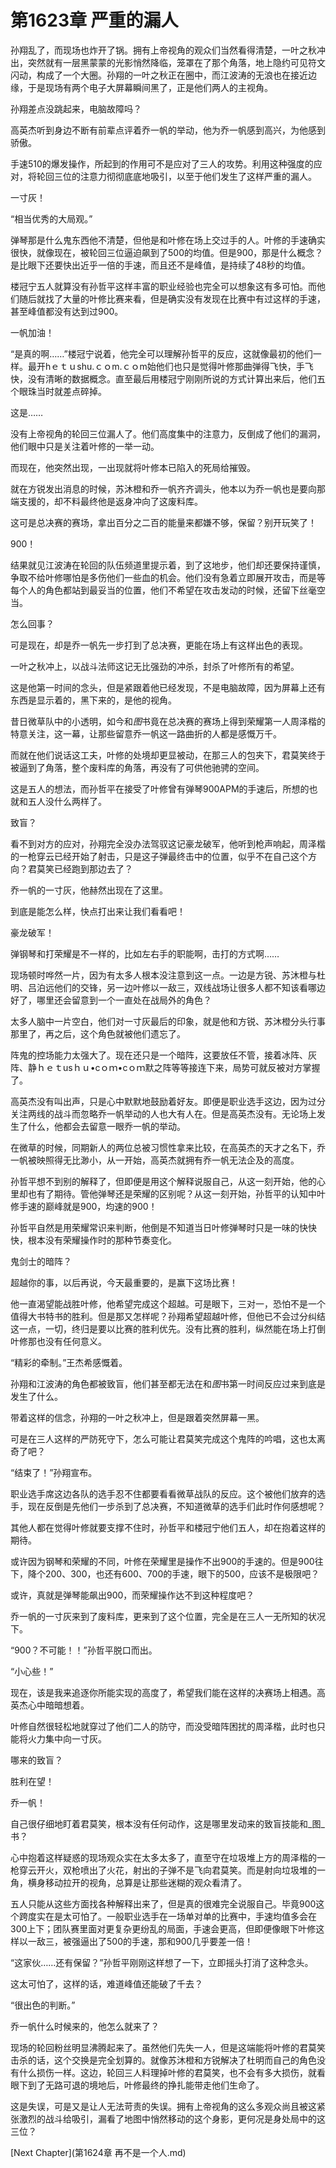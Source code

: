 # 第1623章 严重的漏人

孙翔乱了，而现场也炸开了锅。拥有上帝视角的观众们当然看得清楚，一叶之秋冲出，突然就有一层黑蒙蒙的光影悄然降临，笼罩在了那个角落，地上隐约可见符文闪动，构成了一个大圈。孙翔的一叶之秋正在圈中，而江波涛的无浪也在接近边缘，于是现场有两个电子大屏幕瞬间黑了，正是他们两人的主视角。

孙翔差点没跳起来，电脑故障吗？

高英杰听到身边不断有前辈点评着乔一帆的举动，他为乔一帆感到高兴，为他感到骄傲。

手速510的爆发操作，所起到的作用可不是应对了三人的攻势。利用这种强度的应对，将轮回三位的注意力彻彻底底地吸引，以至于他们发生了这样严重的漏人。

一寸灰！

“相当优秀的大局观。”

弹琴那是什么鬼东西他不清楚，但他是和叶修在场上交过手的人。叶修的手速确实很快，就像现在，被轮回三位逼迫飙到了500的均值。但是900，那是什么概念？是比眼下还要快出近乎一倍的手速，而且还不是峰值，是持续了48秒的均值。

楼冠宁五人就算没有孙哲平这样丰富的职业经验也完全可以想象这有多可怕。而他们随后就找了大量的叶修比赛来看，但是确实没有发现在比赛中有过这样的手速，甚至峰值都没有达到过900。

一帆加油！

“是真的啊……”楼冠宁说着，他完全可以理解孙哲平的反应，这就像最初的他们一样。最开hｅｔｕshu.ｃｏm.ｃｏm始他们也只是觉得叶修那曲弹得飞快，手飞快，没有清晰的数据概念。直至最后用楼冠宁刚刚所说的方式计算出来后，他们五个眼珠当时就差点碎掉。

这是……

没有上帝视角的轮回三位漏人了。他们高度集中的注意力，反倒成了他们的漏洞，他们眼中只是关注着叶修的一举一动。

而现在，他突然出现，一出现就将叶修本已陷入的死局给摧毁。

就在方锐发出消息的时候，苏沐橙和乔一帆齐齐调头，他本以为乔一帆也是要向那端支援的，却不料最终他是返身冲向了这废料库。

这可是总决赛的赛场，拿出百分之二百的能量来都嫌不够，保留？别开玩笑了！

900！

结果就见江波涛在轮回的队伍频道里提示着，到了这地步，他们却还要保持谨慎，争取不给叶修哪怕是多伤他们一些血的机会。他们没有急着立即展开攻击，而是等每个人的角色都站到最妥当的位置，他们不希望在攻击发动的时候，还留下丝毫空当。

怎么回事？

可是现在，却是乔一帆先一步打到了总决赛，更能在场上有这样出色的表现。

一叶之秋冲上，以战斗法师这记无比强劲的冲杀，封杀了叶修所有的希望。

这是他第一时间的念头，但是紧跟着他已经发现，不是电脑故障，因为屏幕上还有东西是显示着的，黑下来的，是他的视角。

昔日微草队中的小透明，如今和*图*书竟在总决赛的赛场上得到荣耀第一人周泽楷的特意关注，这一幕，让那些留意乔一帆这一路曲折的人都是感慨万千。

而就在他们说话这工夫，叶修的处境却更显被动，在那三人的包夹下，君莫笑终于被逼到了角落，整个废料库的角落，再没有了可供他驰骋的空间。

这是五人的想法，而孙哲平在接受了叶修曾有弹琴900APM的手速后，所想的也就和五人没什么两样了。

致盲？

看不到对方的应对，孙翔完全没办法驾驭这记豪龙破军，他听到枪声响起，周泽楷的一枪穿云已经开始了射击，只是这子弹最终击中的位置，似乎不在自己这个方向？君莫笑已经跑到那边去了？

乔一帆的一寸灰，他赫然出现在了这里。

到底是能怎么样，快点打出来让我们看看吧！

豪龙破军！

弹钢琴和打荣耀是不一样的，比如左右手的职能啊，击打的方式啊……

现场顿时哗然一片，因为有太多人根本没注意到这一点。一边是方锐、苏沐橙与杜明、吕泊远他们的交锋，另一边叶修以一敌三，双线战场让很多人都不知该看哪边好了，哪里还会留意到一个一直处在战局外的角色？

太多人脑中一片空白，他们对一寸灰最后的印象，就是他和方锐、苏沐橙分头行事那里了，再之后，这个角色就被他们遗忘了。

阵鬼的控场能力太强大了。现在还只是一个暗阵，这要放任不管，接着冰阵、灰阵、静ｈｅｔusｈｕ•cｏｍ•cｏｍ默之阵等等接连下来，局势可就反被对方掌握了。

高英杰没有叫出声，只是心中默默地鼓励着好友。即便是职业选手这边，因为过分关注两线的战斗而忽略乔一帆举动的人也大有人在。但是高英杰没有。无论场上发生了什么，他都会去留意一眼乔一帆的举动。

在微草的时候，同期新人的两位总被习惯性拿来比较，在高英杰的天才之名下，乔一帆被映照得无比渺小，从一开始，高英杰就拥有乔一帆无法企及的高度。

孙哲平想不到别的解释了，但即便是用这个解释说服自己，从这一刻开始，他的心里却也有了期待。管他弹琴还是荣耀的区别呢？从这一刻开始，孙哲平的认知中叶修手速的巅峰就是900，均速的900！

孙哲平自然是用荣耀常识来判断，他倒是不知道当日叶修弹琴时只是一味的快快快，根本没有荣耀操作时的那种节奏变化。

鬼剑士的暗阵？

超越你的事，以后再说，今天最重要的，是赢下这场比赛！

他一直渴望能战胜叶修，他希望完成这个超越。可是眼下，三对一，恐怕不是一个值得大书特书的胜利。但是那又怎样呢？孙翔希望超越叶修，但他已不会过分纠结这一点，一切，终归是要以比赛的胜利优先。没有比赛的胜利，纵然能在场上打倒叶修那也没有任何意义。

“精彩的牵制。”王杰希感慨着。

孙翔和江波涛的角色都被致盲，他们甚至都无法在和*图*书第一时间反应过来到底是发生了什么。

带着这样的信念，孙翔的一叶之秋冲上，但是跟着突然屏幕一黑。

可是在三人这样的严防死守下，怎么可能让君莫笑完成这个鬼阵的吟唱，这也太离奇了吧？

“结束了！”孙翔宣布。

职业选手席这边各队的选手忍不住都要看看微草战队的反应。这个被他们放弃的选手，现在反倒是先他们一步杀到了总决赛，不知道微草的选手们此时作何感想呢？

其他人都在觉得叶修就要支撑不住时，孙哲平和楼冠宁他们五人，却在抱着这样的期待。

或许因为钢琴和荣耀的不同，叶修在荣耀里是操作不出900的手速的。但是900往下，降个200、300，也还有600、700的手速，眼下的500，应该不是极限吧？

或许，真就是弹琴能飙出900，而荣耀操作达不到这种程度吧？

乔一帆的一寸灰来到了废料库，更来到了这个位置，完全是在三人一无所知的状况下。

“900？不可能！！”孙哲平脱口而出。

“小心些！”

现在，该是我来追逐你所能实现的高度了，希望我们能在这样的决赛场上相遇。高英杰心中暗暗想着。

叶修自然很轻松地就穿过了他们二人的防守，而没受暗阵困扰的周泽楷，此时也只能将火力集中向一寸灰。

哪来的致盲？

胜利在望！

乔一帆！

自己很仔细地盯着君莫笑，根本没有任何动作，这是哪里发动来的致盲技能和_图_书？

心中抱着这样疑惑的现场观众实在太多太多了，直至守在垃圾堆上方的周泽楷的一枪穿云开火，双枪喷出了火花，射出的子弹不是飞向君莫笑。而是射向垃圾堆的一角，横身移动拉开的视角，总算是让那些迷糊的观众看清了。

五人只能从这些方面找各种解释出来了，但是真的很难完全说服自己。毕竟900这个跨度实在是太可怕了。一般职业选手在一场单对单的比赛中，手速均值多会在300上下；团队赛里面对更复杂更纷乱的局面，手速会更高，但即便像眼下叶修这样以一敌三，被强逼出了500的手速，那和900几乎要差一倍！

“这家伙……还有保留？”孙哲平刚刚这样想了一下，立即摇头打消了这种念头。

这太可怕了，这样的话，难道峰值还能破了千去？

“很出色的判断。”

乔一帆什么时候来的，他怎么就来了？

现场的轮回粉丝明显沸腾起来了。虽然他们先失一人，但是这端能将叶修的君莫笑击杀的话，这个交换是完全划算的。就像苏沐橙和方锐解决了杜明而自己的角色没有什么损伤一样。这边，轮回三人料理掉叶修的君莫笑，也不会有多大损伤，就看眼下到了无路可退的境地后，叶修最终的挣扎能带走他们生命了。

这是失误，可是又是让人无法苛责的失误。拥有上帝视角的这么多观众尚且被这紧张激烈的战斗给吸引，漏看了地图中悄然移动的这个身影，更何况是身处局中的这三位？



[Next Chapter](第1624章 再不是一个人.md)